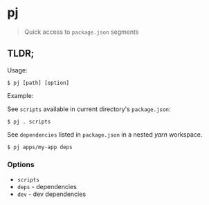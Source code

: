 # pj

> Quick access to `package.json` segments

## TLDR;

Usage:

```
$ pj [path] [option]
```

Example:

See `scripts` available in current directory's `package.json`:

```
$ pj . scripts
```

See `dependencies` listed in `package.json` in a nested _yarn_ workspace.

```
$ pj apps/my-app deps
```

### Options

* `scripts`
* `deps` - dependencies
* `dev` - dev dependencies

